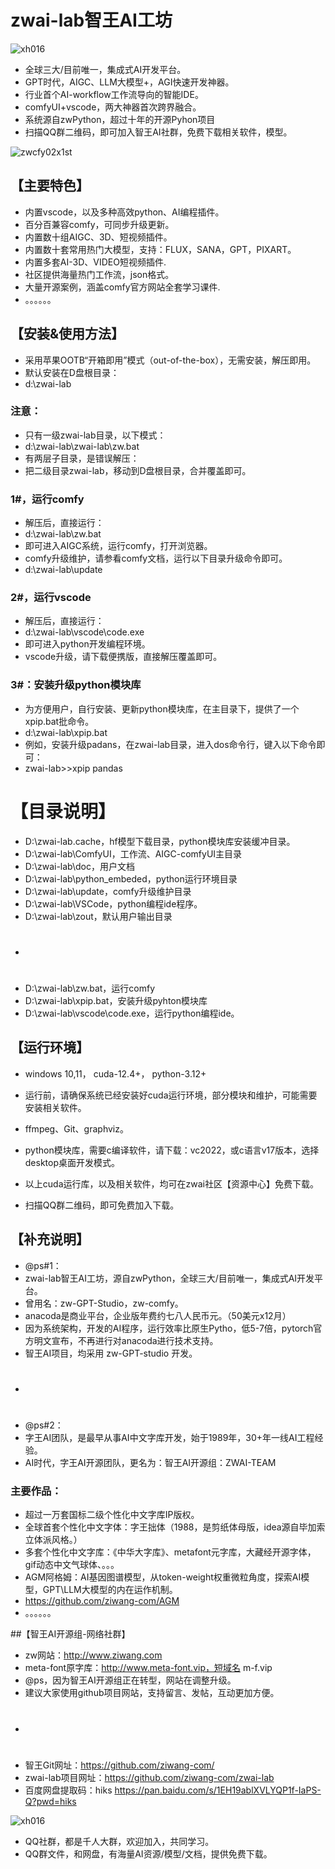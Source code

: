 # zwai-lab智王AI工坊
![xh016](https://github.com/user-attachments/assets/4e50413a-29b8-4fc8-bbb3-2b1fdac97256)

* 全球三大/目前唯一，集成式AI开发平台。
* GPT时代，AIGC、LLM大模型+，AGI快速开发神器。
* 行业首个AI-workflow工作流导向的智能IDE。
* comfyUI+vscode，两大神器首次跨界融合。
* 系统源自zwPython，超过十年的开源Pyhon项目
* 扫描QQ群二维码，即可加入智王AI社群，免费下载相关软件，模型。

![zwcfy02x1st](https://github.com/user-attachments/assets/53dd4585-0718-42c6-b3de-665d11778cfb)

## 【主要特色】
* 内置vscode，以及多种高效python、AI编程插件。
* 百分百兼容comfy，可同步升级更新。
* 内置数十组AIGC、3D、短视频插件。
* 内置数十套常用热门大模型，支持：FLUX，SANA，GPT，PIXART。
* 内置多套AI-3D、VIDEO短视频插件.
* 社区提供海量热门工作流，json格式。
* 大量开源案例，涵盖comfy官方网站全套学习课件.
* 。。。。。。

## 【安装&使用方法】

* 采用苹果OOTB“开箱即用”模式（out-of-the-box），无需安装，解压即用。
* 默认安装在D盘根目录：
* d:\zwai-lab

### 注意：
* 只有一级zwai-lab目录，以下模式：
* d:\zwai-lab\zwai-lab\zw.bat
* 有两层子目录，是错误解压：
* 把二级目录zwai-lab，移动到D盘根目录，合并覆盖即可。

### 1#，运行comfy
* 解压后，直接运行：
* d:\zwai-lab\zw.bat
* 即可进入AIGC系统，运行comfy，打开浏览器。
* comfy升级维护，请参看comfy文档，运行以下目录升级命令即可。
* d:\zwai-lab\update

### 2#，运行vscode
* 解压后，直接运行：
* d:\zwai-lab\vscode\code.exe
* 即可进入python开发编程环境。
* vscode升级，请下载便携版，直接解压覆盖即可。

### 3#：安装升级python模块库
* 为方便用户，自行安装、更新python模块库，在主目录下，提供了一个xpip.bat批命令。
* d:\zwai-lab\xpip.bat
* 例如，安装升级padans，在zwai-lab目录，进入dos命令行，键入以下命令即可：
* zwai-lab>>xpip pandas

# 【目录说明】
* D:\zwai-lab\.cache，hf模型下载目录，python模块库安装缓冲目录。
* D:\zwai-lab\ComfyUI，工作流、AIGC-comfyUI主目录
* D:\zwai-lab\doc，用户文档
* D:\zwai-lab\python_embeded，python运行环境目录
* D:\zwai-lab\update，comfy升级维护目录
* D:\zwai-lab\VSCode，python编程ide程序。
* D:\zwai-lab\zout，默认用户输出目录
* #
* D:\zwai-lab\zw.bat，运行comfy
* D:\zwai-lab\xpip.bat，安装升级pyhton模块库
* D:\zwai-lab\vscode\code.exe，运行python编程ide。

## 【运行环境】
* windows 10,11， cuda-12.4+， python-3.12+

* 运行前，请确保系统已经安装好cuda运行环境，部分模块和维护，可能需要安装相关软件。
* ffmpeg、Git、graphviz。
* python模块库，需要c编译软件，请下载：vc2022，或c语言v17版本，选择desktop桌面开发模式。
* 以上cuda运行库，以及相关软件，均可在zwai社区【资源中心】免费下载。
* 扫描QQ群二维码，即可免费加入下载。


## 【补充说明】
* @ps#1：
* zwai-lab智王AI工坊，源自zwPython，全球三大/目前唯一，集成式AI开发平台。
* 曾用名：zw-GPT-Studio，zw-comfy。
* anacoda是商业平台，企业版年费约七八人民币元。（50美元x12月）
* 因为系统架构，开发的AI程序，运行效率比原生Pytho，低5-7倍，pytorch官方明文宣布，不再进行对anacoda进行技术支持。
* 智王AI项目，均采用 zw-GPT-studio 开发。
* #
* @ps#2：
* 字王AI团队，是最早从事AI中文字库开发，始于1989年，30+年一线AI工程经验。
* AI时代，字王AI开源团队，更名为：智王AI开源组：ZWAI-TEAM

### 主要作品：
* 超过一万套国标二级个性化中文字库IP版权。
* 全球首套个性化中文字体：字王拙体（1988，是剪纸体母版，idea源自毕加索立体派风格。）
* 多套个性化中文字库：《中华大字库》、metafont元字库，大藏经开源字体，gif动态中文气球体、。。。
* AGM阿格姆：AI基因图谱模型，从token-weight权重微粒角度，探索AI模型，GPT\LLM大模型的内在运作机制。
* https://github.com/ziwang-com/AGM
* 。。。。。。

##【智王AI开源组-网络社群】

* zw网站：http://www.ziwang.com
* meta-font原字库：http://www.meta-font.vip，短域名 m-f.vip
* @ps，因为智王AI开源组正在转型，网站在调整升级。
* 建议大家使用github项目网站，支持留言、发帖，互动更加方便。
* #
* 智王Git网址：https://github.com/ziwang-com/
* zwai-lab项目网址：https://github.com/ziwang-com/zwai-lab
* 百度网盘提取码：hiks https://pan.baidu.com/s/1EH19ablXVLYQP1f-IaPS-Q?pwd=hiks
  
![xh016](https://github.com/user-attachments/assets/4e50413a-29b8-4fc8-bbb3-2b1fdac97256)

* QQ社群，都是千人大群，欢迎加入，共同学习。
* QQ群文件，和网盘，有海量AI资源/模型/文档，提供免费下载。





